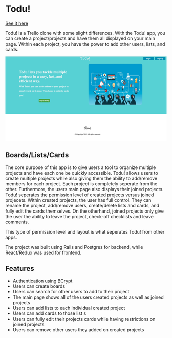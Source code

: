 # Todu!

[See it here](https://todu-now.herokuapp.com/)

Todu! is a Trello clone with some slight differences. With the Todu! app, you can create a project/projects and have them all displayed on your main page. Within each project, you have the power to add other users, lists, and cards. 


![GitHub Logo](/app/assets/images/Todu-main.png)


## Boards/Lists/Cards

The core purpose of this app is to give users a tool to organize multiple projects and have each one be quickly accessible. Todu! allows users to create multiple projects while also giving them the ability to add/remove members for each project. Each project is completely seperate from the other. Furthermore, the users main page also displays their joined projects. Todu! seperates the permission level of created projects versus joined projecets. Within created projects, the user has full control. They can rename the project, add/remove users, create/delete lists and cards, and fully edit the cards themselves. On the otherhand, joined projects only give the user the ability to leave the project, check-off checklists and leave comments. 

This type of permission level and layout is what seperates Todu! from other apps.


The project was built using Rails and Postgres for backend, while React/Redux was used for frontend.

## Features

* Authentication using BCrypt
* Users can create boards
* Users can search for other users to add to their project
* The main page shows all of the users created projects as well as joined projects
* Users can add lists to each individual created project
* Users can add cards to those list s
* Users can fully edit their projects cards while having restrictions on joined projects
* Users can remove other users they added on created projects

